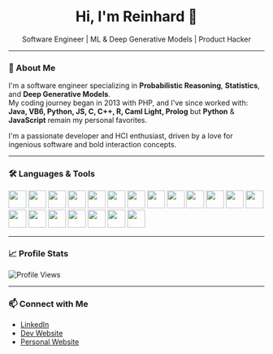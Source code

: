 <h1 align="center">Hi, I'm Reinhard 👋</h1>

<p align="center">
  Software Engineer | ML & Deep Generative Models | Product Hacker  
</p>

---

### 🧠 About Me
I'm a software engineer specializing in **Probabilistic Reasoning**, **Statistics**, and **Deep Generative Models**.  
My coding journey began in 2013 with PHP, and I've since worked with:  
**Java, VB6, Python, JS, C, C++, R, Caml Light, Prolog** but **Python** & **JavaScript** remain my personal favorites.

I'm a passionate developer and HCI enthusiast, driven by a love for ingenious software and bold interaction concepts.

---

### 🛠️ Languages & Tools

<p align="left">
  <img src="https://cdn.jsdelivr.net/gh/devicons/devicon/icons/python/python-original.svg" width="35" />
  <img src="https://cdn.jsdelivr.net/gh/devicons/devicon/icons/javascript/javascript-original.svg" width="35" />
  <img src="https://cdn.jsdelivr.net/gh/devicons/devicon/icons/php/php-original.svg" width="35" />
  <img src="https://cdn.jsdelivr.net/gh/devicons/devicon/icons/java/java-original.svg" width="35" />
  <img src="https://cdn.jsdelivr.net/gh/devicons/devicon/icons/c/c-original.svg" width="35" />
  <img src="https://cdn.jsdelivr.net/gh/devicons/devicon/icons/cplusplus/cplusplus-original.svg" width="35" />
  <img src="https://cdn.jsdelivr.net/gh/devicons/devicon/icons/r/r-original.svg" width="35" />
  
  <!-- Added Machine Learning tools -->
  <img src="https://cdn.jsdelivr.net/gh/devicons/devicon/icons/tensorflow/tensorflow-original.svg" width="35" />
  <img src="https://cdn.jsdelivr.net/gh/devicons/devicon/icons/pytorch/pytorch-original.svg" width="35" />
  <img src="https://upload.wikimedia.org/wikipedia/commons/thumb/0/05/Scikit_learn_logo_small.svg/2560px-Scikit_learn_logo_small.svg.png" width="35" />
  
  <!-- Added Databases & Frameworks -->
  <img src="https://cdn.jsdelivr.net/gh/devicons/devicon/icons/mysql/mysql-original.svg" width="35" />
  <img src="https://cdn.jsdelivr.net/gh/devicons/devicon/icons/mongodb/mongodb-original.svg" width="35" />
  <img src="https://cdn.jsdelivr.net/gh/devicons/devicon/icons/firebase/firebase-plain.svg" width="35" />
  
  <!-- Added Backend Frameworks & Cloud -->
  <img src="https://cdn.jsdelivr.net/gh/devicons/devicon/icons/react/react-original.svg" width="35" />
  <img src="https://cdn.jsdelivr.net/gh/devicons/devicon/icons/nodejs/nodejs-original.svg" width="35" />
  <img src="https://www.svgrepo.com/show/353657/django-icon.svg" width="35" />
  <img src="https://static-00.iconduck.com/assets.00/laravel-icon-497x512-uwybstke.png" width="35" />


  
  <!-- Added Cloud & Docker -->
  <img src="https://cdn.jsdelivr.net/gh/devicons/devicon/icons/googlecloud/googlecloud-original.svg" width="35" />
  <img src="https://cdn.jsdelivr.net/gh/devicons/devicon/icons/docker/docker-original.svg" width="35" />
  <img src="https://miro.medium.com/v2/resize:fit:1200/1*3PTrJei3zFAylve2qnUglg.png" width="35" />
</p>

---

### 📈 Profile Stats

![Profile Views](https://komarev.com/ghpvc/?username=reinhardomukuba&label=Profile%20Views&color=0e75b6&style=flat)

---

### 📫 Connect with Me
- [LinkedIn](https://linkedin.com/in/reinhard-omukuba)
- [Dev Website](http://omukuba.dev/)
- [Personal Website](http://omukuba.me/)

